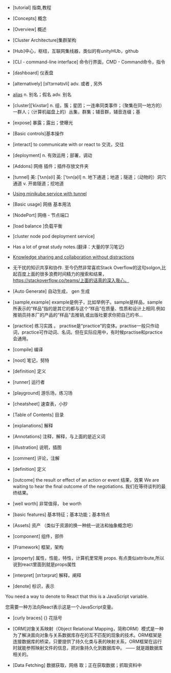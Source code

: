 
- [tutorial] 指南,教程

- [Concepts] 概念

- [Overview] 概述

- [Cluster Architecture]集群架构

- [Hub]中心，枢纽，互联网集线器，类似的有unityHUb，github

- [CLI - command-line interface] 命令行界面，CMD - Command命令，指令

- [dashboard] 仪表盘

- [alternatively] [ɔlˈtɜrnətɪvli] adv.	或者 , 另外

- [alias](https://minikube.sigs.k8s.io/docs/start/) n.	别名；假名   adv.	别名  

- [cluster][ˈklʌstər] n. 组，簇；星团；一连串同类事件；（聚集在同一地方的）一群人；（计算机磁盘上的）丛集，群集；辅音群，辅音连缀；基

- [expose] 暴露；露出；使曝光

- [Basic controls]基本操作

- [interact] to communicate with or react to 交流，交往

- [deployment] n. 有效运用；部署，调动

- [Addons]  网络	插件；插件存放文件夹

- [tunnel] 美: [ˈtʌn(ə)l] 英: ['tʌn(ə)l] n.	地下通道；地道；隧道；（动物的）洞穴通道 v.	开凿隧道；挖地道
- [Using minikube service with tunnel](https://minikube.sigs.k8s.io/docs/handbook/accessing/)

- [Basic usage] 网络	基本用法

- [NodePort] 网络 - 节点端口

- [load balance ]负载平衡

- [cluster node pod deployment service]

- Has a lot of great study notes.(翻译：大量的学习笔记)
- [Knowledge sharing and collaboration without distractions](https://stackoverflow.co/teams/)
- 无干扰的知识共享和协作. 至今仍然非常喜欢Stack Overflow的这句solgon,比起百度上面的很多浪费时间精力的搜索和结果，https://stackoverflow.co/teams/上面的话真的深入我心。

- [Auto Generate] 自动生成， gen 生成

- [sample,example] example是例子，比如举例子。sample是样品，sample 所表示的“样品”指的是其它的都与这个“样品”在质量、性质和设计上相同.例如推销员持本厂的产品的“样品”去推销,或出版社要求你把自己的书... 

- [practice] 练习实践 。 practise是“practice”的变体。practise一般只作动词，practice可作动词、名词。但在实际应用中，有时候practise和practice会通用。

- [compile] 编译

- [noot] 笔记，努特


- [definition] 定义

- [runner] 运行者

- [playground] 游乐场，练习场

- [cheatsheet] 速查表，小抄

- [Table of Contents] 目录

- [explanations] 解释

- [Annotations] 注释，解释，与上面的是近义词

- [illustration] 说明，插图

- [comment] 评论，注解

- [definition] 定义

- [outcome] the result or effect of an action or event 结果，效果 We are waiting to hear the final outcome of the negotiations. 我们在等待谈判的最终结果。


- [well worth] 非常值得， be worth

- [basic features] 基本特征；基本功能；基本特点

- [Assets] 资产  （类似于资源的换一种统一说法和抽象概念吧）

- [component] 组件，部件

- [Framework] 框架，架构

- [property] 属性，性能，特性，计算机里常用 props. 有点类似attribute,所以说到react里面到就是props属性

- [interpret] [ɪnˈtɜrprət] 解释，阐释

- [denote] 标识，表示

You need a way to denote to React that this is a JavaScript variable.

您需要一种方法向React表示这是一个JavaScript变量。

- [curly braces] {} 花括号

- [ORM]对象关系映射（Object Relational Mapping，简称ORM）模式是一种为了解决面向对象与关系数据库存在的互不匹配的现象的技术。ORM框架是连接数据库的桥梁，只要提供了持久化类与表的映射关系，ORM框架在运行时就能参照映射文件的信息，把对象持久化到数据库中。 —— 就是跟数据库相关的。

- [Data Fetching] 数据获取，网络	取；正在获取数据；抓取资料中